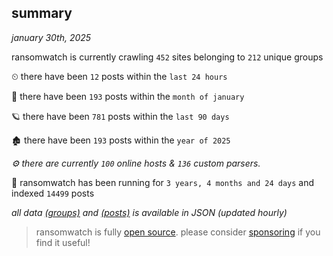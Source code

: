 
## summary
_january 30th, 2025_

ransomwatch is currently crawling `452` sites belonging to `212` unique groups

⏲ there have been `12` posts within the `last 24 hours`

🦈 there have been `193` posts within the `month of january`

🪐 there have been `781` posts within the `last 90 days`

🏚 there have been `193` posts within the `year of 2025`

_⚙️ there are currently `100` online hosts & `136` custom parsers._

🦕 ransomwatch has been running for `3 years, 4 months and 24 days` and indexed `14499` posts

_all data  [(groups)](http://ransomwhat.telemetry.ltd/groups) and [(posts)](http://ransomwhat.telemetry.ltd/posts) is available in JSON (updated hourly)_

> ransomwatch is fully [open source](https://github.com/joshhighet/ransomwatch#ransomwatch--). please consider [sponsoring](https://github.com/sponsors/joshhighet) if you find it useful!
